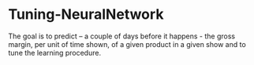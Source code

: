# Tuning-NeuralNetwork
The goal is to predict – a couple of days before it happens - the gross margin, per unit of time shown, of a given product in a given show and to tune the learning procedure.

